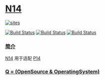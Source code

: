 # [N14](https://github.com/OS-Q/N14)

[![sites](http://182.61.61.133/link/resources/OSQ.png)](http://www.OS-Q.com)

[![Build Status](https://github.com/OS-Q/N14/workflows/macos/badge.svg)](https://github.com/OS-Q/N14/actions/workflows/macos.yml)
[![Build Status](https://github.com/OS-Q/N14/workflows/ubuntu/badge.svg)](https://github.com/OS-Q/N14/actions/workflows/ubuntu.yml)
[![Build Status](https://github.com/OS-Q/N14/workflows/windows/badge.svg)](https://github.com/OS-Q/N14/actions/workflows/windows.yml)

### [简介](https://github.com/OS-Q/N14/wiki)

[N14](https://github.com/OS-Q/N14) 用于适配 [P14](https://github.com/OS-Q/P14)

### [Q = (OpenSource & OperatingSystem) ](http://www.OS-Q.com)
